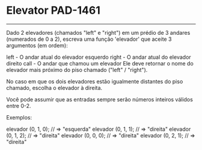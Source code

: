 # Elevator PAD-1461
_____________________________________________________________________________________________________________________________
Dado 2 elevadores (chamados "left" e "right") em um prédio de 3 andares (numerados de 0 a 2), escreva uma função 'elevador' que aceite 3 argumentos (em ordem):

left - O andar atual do elevador esquerdo
right - O andar atual do elevador direito
call - O andar que chamou um elevador
Ele deve retornar o nome do elevador mais próximo do piso chamado ("left" / "right").

No caso em que os dois elevadores estão igualmente distantes do piso chamado, escolha o elevador à direita.

Você pode assumir que as entradas sempre serão números inteiros válidos entre 0-2.

Exemplos:

elevador (0, 1, 0); // => "esquerda"
elevador (0, 1, 1); // => "direita"
elevador (0, 1, 2); // => "direita"
elevador (0, 0, 0); // => "direita"
elevador (0, 2, 1); // => "direita"
